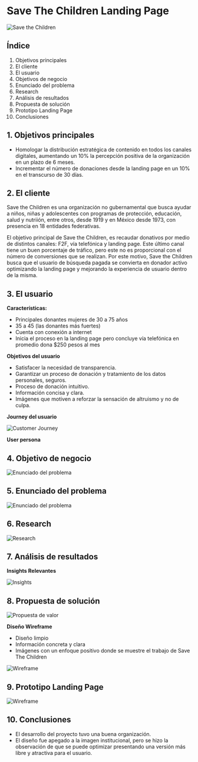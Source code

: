 # Save The Children Landing Page

![Save the Children](UI/images/stc.jpg)

## Índice

1. Objetivos principales
2. El cliente
3. El usuario
4. Objetivos de negocio
5. Enunciado del problema
6. Research
7. Análisis de resultados
8. Propuesta de solución
9. Prototipo Landing Page
10. Conclusiones

## 1. Objetivos principales
- Homologar la distribución estratégica de contenido en todos los canales digitales, aumentando un 10% la percepción positiva de la organización en un plazo de 6 meses.
- Incrementar el número de donaciones desde la landing page  en un 10%  en el transcurso de 30 días.

## 2. El cliente
Save the Children es una organización no gubernamental que busca ayudar a niños, niñas y adolescentes con programas de protección, educación, salud y nutriión, entre otros, desde 1919 y en México desde 1973, con presencia en 18 entidades federativas.

El objetivo principal de Save the Children, es recaudar donativos por medio de distintos canales: F2F, vía telefónica y landing page. Este último canal tiene un buen porcentaje de tráfico, pero este no es proporcional con el número de conversiones que se realizan. Por este motivo, Save the Children busca que el usuario de búsqueda pagada se convierta en donador activo optimizando la landing page y mejorando la experiencia de usuario dentro de la misma.

## 3. El usuario
**Características:**
- Principales donantes mujeres de 30 a 75 años
- 35 a 45 (las donantes más fuertes)
- Cuenta con conexión a internet
- Inicia el proceso en la landing page pero concluye vía telefónica
en promedio dona $250 pesos al mes

**Objetivos del usuario**
- Satisfacer la necesidad de transparencia.
- Garantizar un proceso de donación y tratamiento de los datos personales, seguros.
- Proceso de donación intuitivo.
- Información concisa y clara.
- Imágenes que motiven a reforzar la sensación de altruismo y no de culpa.

**Journey del usuario**

![Customer Journey](UI/images/customerjourney.jpg)

**User persona**

## 4. Objetivo de negocio

![Enunciado del problema](UI/images/negocio.jpg)

## 5. Enunciado del problema

![Enunciado del problema](UI/images/enunciado.jpg)

## 6. Research

![Research](UI/images/research1.jpg)

## 7. Análisis de resultados
**Insights Relevantes**

![Insights](UI/images/insights.jpg)

## 8. Propuesta de solución

![Propuesta de valor](UI/images/propuesta.jpg)

**Diseño Wireframe**
- Diseño limpio
- Información concreta y clara
- Imágenes con un enfoque positivo donde se muestre el trabajo de Save The Children

![Wireframe](UI/images/wireframe.png)

## 9. Prototipo Landing Page

![Wireframe](UI/images/screencapture.png)

## 10. Conclusiones
- El desarrollo del proyecto tuvo una buena organización.
- El diseño fue apegado a la imagen institucional, pero se hizo la observación de que se puede optimizar presentando una versión más libre y atractiva para el usuario.
